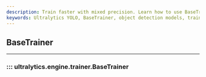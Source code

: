 ```yaml
---
description: Train faster with mixed precision. Learn how to use BaseTrainer with Advanced Mixed Precision to optimize YOLOv3 and YOLOv4 models.
keywords: Ultralytics YOLO, BaseTrainer, object detection models, training guide
---
```


## BaseTrainer
---
### ::: ultralytics.engine.trainer.BaseTrainer
<br><br>
